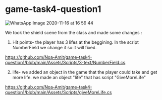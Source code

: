 # game-task4-question1
 
 ![WhatsApp Image 2020-11-16 at 16 59 44](https://user-images.githubusercontent.com/57709369/99267874-2b4c6b80-282d-11eb-92df-1e206bb674d7.jpeg)

 
We took the shield scene from the class and made some changes :

1. Hit points- the player has 3 lifes at the beggining. In the script NumberField we change it so it will fixed.

  https://github.com/Noa-Amit/game-task4-question1/blob/main/Assets/Scripts/3-text/NumberField.cs

2. life- we added an object in the game that the player could take and get more life. we made an object "life" that has script "GiveMoreLife"

  https://github.com/Noa-Amit/game-task4-question1/blob/main/Assets/Scripts/giveMoreLife.cs
  
 
